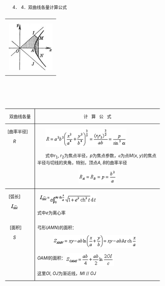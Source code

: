 <div class=Section1>
<p class=MsoNormal align=left style='margin-left:36.0pt;text-align:left;
text-indent:-18.0pt'><span lang=EN-US>4．<span style='font:7.0pt "Times New Roman"'>&nbsp;
</span></span><span lang=EN-US>4</span><span lang=ZH-CN style='font-family:
宋体_GB2312'>．双曲线各量计算公式</span></p>
<div>
<table cellspacing=0 cellpadding=0 hspace=0 vspace=0 align=left>
 <tr>
  <td valign=top align=left style='padding-top:0mm;padding-right:9.0pt;
  padding-bottom:0mm;padding-left:9.0pt'>
  <div>
  <p class=MsoNormal align=left style='text-align:left'><span lang=EN-US><img
  width=142 height=152 src="res/17e9d95da129bdd93c34fb6cc6aaaa52_5561_files/image002.jpg"
  u1:shapes="_x0000_i1026"></span></p>
  </div>
  </td>
 </tr>
</table>
</div>
<pre style='vertical-align:top' align=left><sub><span lang=EN-US
style='font-size:10.5pt'>&nbsp;&nbsp;&nbsp;&nbsp;&nbsp;&nbsp;&nbsp;&nbsp;&nbsp;&nbsp;&nbsp;&nbsp;&nbsp;&nbsp;&nbsp;&nbsp;&nbsp; <img
width=81 height=44 src="res/17e9d95da129bdd93c34fb6cc6aaaa52_5561_files/image004.gif"
u1:shapes="_x0000_i1025"></span></sub><span lang=EN-US>&nbsp;</span></pre>
<p class=MsoNormal align=left style='text-align:left;vertical-align:top'><span
lang=EN-US>&nbsp;</span></p>
<p class=MsoNormal align=left style='text-align:left;vertical-align:top'><span
lang=EN-US>&nbsp;</span></p>
<p class=MsoNormal align=left style='text-align:left;vertical-align:top'><span
lang=EN-US>&nbsp;&nbsp;&nbsp;&nbsp;&nbsp;&nbsp;&nbsp;&nbsp;&nbsp;&nbsp;&nbsp;&nbsp;&nbsp;&nbsp;&nbsp;&nbsp;&nbsp;&nbsp;&nbsp;&nbsp;&nbsp;&nbsp;&nbsp;&nbsp;&nbsp;&nbsp;&nbsp;&nbsp;&nbsp;&nbsp;&nbsp;&nbsp;&nbsp;&nbsp;&nbsp;&nbsp;&nbsp;&nbsp;&nbsp;&nbsp;&nbsp;
</span></p>
<table class=MsoNormalTable border=1 cellspacing=0 cellpadding=0
 style='border-collapse:collapse;border:none'>
 <tr style='height:28.5pt'>
  <td width=104 valign=top style='width:78.0pt;border:solid windowtext 1.0pt;
  border-left:none;padding:0mm 5.4pt 0mm 5.4pt;height:28.5pt'>
  <p class=MsoNormal align=center style='text-align:center'><span lang=ZH-CN
  style='font-family:宋体_GB2312'>双曲线各量</span></p>
  </td>
  <td width=520 valign=top style='width:390.0pt;border-top:solid windowtext 1.0pt;
  border-left:none;border-bottom:solid windowtext 1.0pt;border-right:none;
  padding:0mm 5.4pt 0mm 5.4pt;height:28.5pt'>
  <p class=MsoNormal align=center style='text-align:center'><span lang=ZH-CN
  style='font-family:宋体_GB2312'>计</span><span lang=EN-US>&nbsp;&nbsp; </span><span
  lang=ZH-CN style='font-family:宋体_GB2312'>算</span><span lang=EN-US>&nbsp;&nbsp;
  </span><span lang=ZH-CN style='font-family:宋体_GB2312'>公</span><span
  lang=EN-US>&nbsp;&nbsp; </span><span lang=ZH-CN style='font-family:宋体_GB2312'>式</span></p>
  </td>
 </tr>
 <tr style='height:39.0pt'>
  <td width=104 valign=top style='width:78.0pt;border-top:none;border-left:
  none;border-bottom:solid windowtext 1.0pt;border-right:solid windowtext 1.0pt;
  padding:0mm 5.4pt 0mm 5.4pt;height:39.0pt'>
  <p class=MsoNormal align=left style='text-align:left'><span lang=EN-US>[</span><span
  lang=ZH-CN style='font-family:宋体_GB2312'>曲率半径</span><span lang=EN-US>]</span></p>
  <p class=MsoNormal align=left style='text-align:left'><i><span lang=EN-US>&nbsp;&nbsp;&nbsp;&nbsp;
  R</span></i></p>
  </td>
  <td width=520 valign=top style='width:390.0pt;border:none;border-bottom:solid windowtext 1.0pt;
  padding:0mm 5.4pt 0mm 5.4pt;height:39.0pt'>
  <p class=MsoNormal align=left style='text-align:left'><span lang=EN-US>&nbsp;&nbsp;&nbsp;&nbsp;&nbsp;&nbsp; </span><sub><span
  lang=EN-US style='font-size:10.5pt'><img width=264 height=61
  src="res/17e9d95da129bdd93c34fb6cc6aaaa52_5561_files/image006.gif" u1:shapes="_x0000_i1029"></span></sub></p>
  <p class=MsoNormal align=left style='text-align:left'><span lang=EN-US>&nbsp;&nbsp;&nbsp;&nbsp;&nbsp;&nbsp; </span><span
  lang=ZH-CN style='font-family:宋体_GB2312'>式中</span><i><span lang=EN-US>r</span></i><sub><span
  lang=EN-US>1</span></sub><span lang=EN-US>, <i>r</i><sub>2</sub></span><span
  lang=ZH-CN style='font-family:宋体_GB2312'>为焦点半径，</span><i><span lang=EN-US>p</span></i><span
  lang=ZH-CN style='font-family:宋体_GB2312'>为焦点参数，</span><i><span lang=EN-US
  style='font-family:Symbol'>a</span></i><span lang=ZH-CN style='font-family:
  宋体_GB2312'>为点</span><i><span lang=EN-US>M</span></i><span lang=EN-US>(<i>x</i>,
  <i>y</i>)</span><span lang=ZH-CN style='font-family:宋体_GB2312'>的焦点半径与切线的夹角，特别，顶点</span><i><span
  lang=EN-US>A</span></i><span lang=EN-US>, <i>B</i></span><span lang=ZH-CN
  style='font-family:宋体_GB2312'>的曲率半径</span></p>
  <p class=MsoNormal align=center style='text-align:center'><sub><span
  lang=EN-US style='font-size:10.5pt'><img width=123 height=44
  src="res/17e9d95da129bdd93c34fb6cc6aaaa52_5561_files/image008.gif" u1:shapes="_x0000_i1030"></span></sub></p>
  </td>
 </tr>
 <tr style='height:44.25pt'>
  <td width=104 valign=top style='width:78.0pt;border:none;border-right:solid windowtext 1.0pt;
  padding:0mm 5.4pt 0mm 5.4pt;height:44.25pt'>
  <p class=MsoNormal align=left style='text-align:left'><span lang=EN-US>&nbsp;[</span><span
  lang=ZH-CN style='font-family:宋体_GB2312'>弧长</span><span lang=EN-US>]</span></p>
  <p class=MsoNormal align=left style='text-align:left'><span lang=EN-US>&nbsp;&nbsp;
  <img width=24 height=21 src="res/17e9d95da129bdd93c34fb6cc6aaaa52_5561_files/image010.gif"
  u1:shapes="_x0000_i1031"></span></p>
  </td>
  <td width=520 valign=top style='width:390.0pt;border:none;padding:0mm 5.4pt 0mm 5.4pt;
  height:44.25pt'>
  <p class=MsoNormal align=left style='text-align:left'><span lang=EN-US>&nbsp;
  <img width=24 height=21 src="res/17e9d95da129bdd93c34fb6cc6aaaa52_5561_files/image011.gif"
  u1:shapes="_x0000_i1032" align=absmiddle>=</span><sub><span lang=EN-US
  style='font-size:10.5pt'><img width=152 height=39
  src="res/17e9d95da129bdd93c34fb6cc6aaaa52_5561_files/image013.gif" u1:shapes="_x0000_i1033"
  align=absmiddle></span></sub></p>
  <p class=MsoNormal align=left style='text-align:left'><span lang=ZH-CN
  style='font-family:宋体_GB2312'>式中</span><i><span lang=EN-US>e</span></i><span
  lang=ZH-CN style='font-family:宋体_GB2312'>为离心率</span></p>
  </td>
 </tr>
 <tr style='height:96.0pt'>
  <td width=104 valign=top style='width:78.0pt;border-top:none;border-left:
  none;border-bottom:solid windowtext 1.0pt;border-right:solid windowtext 1.0pt;
  padding:0mm 5.4pt 0mm 5.4pt;height:96.0pt'>
  <p class=MsoNormal align=left style='text-align:left'><span lang=EN-US>&nbsp;
  [</span><span lang=ZH-CN style='font-family:宋体_GB2312'>面积</span><span
  lang=EN-US>]</span></p>
  <p class=MsoNormal align=left style='text-align:left'><span lang=EN-US>&nbsp;&nbsp;&nbsp;&nbsp;
  <i>S</i></span></p>
  </td>
  <td width=520 valign=top style='width:390.0pt;border:none;border-bottom:solid windowtext 1.0pt;
  padding:0mm 5.4pt 0mm 5.4pt;height:96.0pt'>
  <p class=MsoNormal align=left style='text-align:left'><span lang=ZH-CN
  style='font-family:宋体_GB2312'>弓形</span><span lang=EN-US>(<i>AMN</i>)</span><span
  lang=ZH-CN style='font-family:宋体_GB2312'>的面积：</span></p>
  <p class=MsoNormal align=left style='text-align:left'><span lang=EN-US>&nbsp;&nbsp;&nbsp;&nbsp;&nbsp;&nbsp;&nbsp;&nbsp;&nbsp;&nbsp;&nbsp;&nbsp;&nbsp; </span><sub><span
  lang=EN-US style='font-size:10.5pt'><img width=271 height=43
  src="res/17e9d95da129bdd93c34fb6cc6aaaa52_5561_files/image015.gif" u1:shapes="_x0000_i1034"></span></sub></p>
  <p class=MsoNormal align=left style='text-align:left'><i><span lang=EN-US>OAMI</span></i><span
  lang=ZH-CN style='font-family:宋体_GB2312'>的面积：</span><sub><span lang=EN-US
  style='font-size:10.5pt'><img width=157 height=41
  src="res/17e9d95da129bdd93c34fb6cc6aaaa52_5561_files/image017.gif" u1:shapes="_x0000_i1035"
  align=absmiddle></span></sub></p>
  <p class=MsoNormal align=left style='text-align:left'><span lang=ZH-CN
  style='font-family:宋体_GB2312'>这里</span><i><span lang=EN-US>OI</span></i><span
  lang=EN-US>, <i>OJ</i></span><span lang=ZH-CN style='font-family:宋体_GB2312'>为渐近线，</span><i><span
  lang=EN-US>MI</span></i><span lang=EN-US> // <i>OJ</i></span></p>
  </td>
 </tr>
</table>
<p class=MsoNormal align=left style='margin:0mm;margin-bottom:.0001pt;
text-align:left'><span lang=EN-US style='font-family:宋体'>&nbsp;</span></p>
</div>